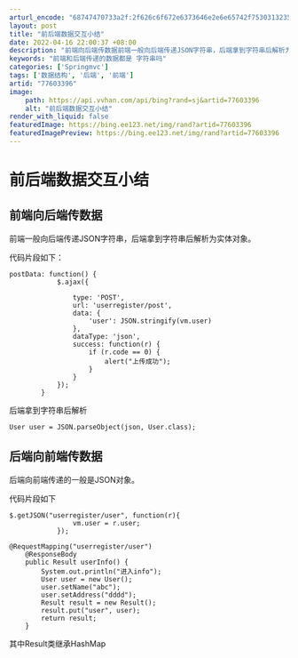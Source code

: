 ```yaml
---
arturl_encode: "68747470733a2f:2f626c6f672e6373646e2e6e65742f75303132353531383335:2f61727469636c652f64657461696c732f3737363033333936"
layout: post
title: "前后端数据交互小结"
date: 2022-04-16 22:00:37 +08:00
description: "前端向后端传数据前端一般向后端传递JSON字符串，后端拿到字符串后解析为实体对象。 代码片段如下：p"
keywords: "前端和后端传递的数据都是 字符串吗"
categories: ['Springmvc']
tags: ['数据结构', '后端', '前端']
artid: "77603396"
image:
    path: https://api.vvhan.com/api/bing?rand=sj&artid=77603396
    alt: "前后端数据交互小结"
render_with_liquid: false
featuredImage: https://bing.ee123.net/img/rand?artid=77603396
featuredImagePreview: https://bing.ee123.net/img/rand?artid=77603396
---
```


# 前后端数据交互小结

## 前端向后端传数据

前端一般向后端传递JSON字符串，后端拿到字符串后解析为实体对象。
  
代码片段如下：

```
postData: function() {
            $.ajax({

                type: 'POST',
                url: 'userregister/post',
                data: {
                    'user': JSON.stringify(vm.user)
                },
                dataType: 'json',
                success: function(r) {
                    if (r.code == 0) {
                        alert("上传成功");
                    }
                }
            });
        }
```

后端拿到字符串后解析

```
User user = JSON.parseObject(json, User.class);
```

## 后端向前端传数据

后端向前端传递的一般是JSON对象。
  
代码片段如下

```
$.getJSON("userregister/user", function(r){
                vm.user = r.user;
            });
```

```
@RequestMapping("userregister/user")
    @ResponseBody
    public Result userInfo() {
        System.out.println("进入info");
        User user = new User();
        user.setName("abc");
        user.setAddress("dddd");
        Result result = new Result();
        result.put("user", user);
        return result;
    }
```

其中Result类继承HashMap